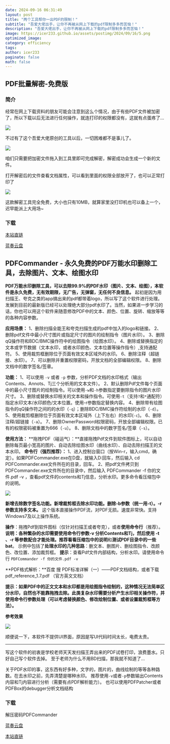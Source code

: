 ```yaml
---
date: 2024-09-16 06:31:49
layout: post
title: "两个工具帮你一出PDF的限制！"
subtitle: "吾爱大佬出手，让你不再被从网上下载的pdf限制多多而苦恼！"
description: "吾爱大佬出手，让你不再被从网上下载的pdf限制多多而苦恼！"
image: https://icer233.github.io/assets/postimg/2024/09/16/5.png
optimized_image:
category: efficiency
tags:
author: icer233
paginate: false
math: false
---
```


## PDF批量解密-免费版

### 简介

经常在网上下载资料的朋友可能会注意到这么个情况，由于有些PDF文件被加密了，所以下载以后无法进行任何操作，就连打印的权限都没有，这就有点蛋疼了...

![](https://icer233.github.io/assets/postimg/2024/09/16/1.png)

不过有了这个吾爱大佬原创的工具以后，一切困难都不是事儿了。

![](https://icer233.github.io/assets/postimg/2024/09/16/2.png)

咱们只需要把加密文件拖入到工具里即可完成解密，解密成功会生成一个新的文件。

打开解密后的文件查看文档属性，可以看到里面的权限全部放开了，也可以正常打印了

![](https://icer233.github.io/assets/postimg/2024/09/16/3.png)

这款解密工具完全免费，大小也只有10MB，就算家里没打印机也可以备上一个，迟早能派上大用场~

### 下载

[本站直链](https://icer233.github.io/assets/postimg/2024/09/16/pdf-encyrpt-free.exe)

[蓝奏云盘](https://fy6b.lanzouq.com/iltKd291ynqb)

## PDFCommander - 永久免费的PDF万能水印删除工具，去除图片、文本、绘图水印

**PDF万能水印删除工具，可以去除99.9%的PDF水印（图片、文本、绘图），本软件是永久免费，无有效期限，无广告，无弹窗，无任何不良信息。**
起初是因为用扫描王、夸克之类的app搞出来的pdf都带着logo，所以写了这个软件进行处理。发展到目前的最新版已经可以处理绝大部分pdf水印了。当然，如果进一步学习的话，你也可以用这个软件来随意修改PDF中的文本、颜色、位置、旋转、缩放等等的各种内容参数。

**应用场景：**
1、删除扫描全能王和夸克扫描生成的pdf中加入的logo和链接。
2、删除pdf文件中最小尺寸图片或指定尺寸的图片的绘制指令（图片水印）。
3、删除qQ操作符和BDC/BMC操作符中的绘图指令（绘图水印）。
4、删除或替换指定的文本或字节数据（文本水印，或者水印颜色、文本位置等操作指令）,支持通配符。
5、使用裁剪框删除位于页面有效文本区域外的水印。
6、删除注释（超链接、水印）。
7、可以删除并重置权限密码，开放文档的全部编辑权限。
8、删除文档中的数字签名/签章。

**功能：**
1、可以使用 `-v` 或者 `-p` 参数，分析PDF文档的水印格式（输出Contents、Annots、Tj三个分析用的文本文件）。
2、默认删除Pdf文件每个页面中的最小尺寸图片的绘制指令。可以使用`-w`和`-h`参数指定要删除指令的图片水印尺寸。
3、删除或替换水印相关的文本和操作指令。可使用`-t`（支持`?`和`*`通配符）指定水印文本/水印颜色/文本位置。使用-r参数指定替换内容。
4、删除带有绘图指令的qQ操作符之间的的水印（`-q`）；删除BDC/BMC操作符绘制的水印（`-d`）。
5、使用裁剪框删除位于页面有效文本区域外（上下左右）的水印(`-c`)。
6、删除注释/超链接（`-a`）。
7、删除OwnerPassword权限密码，开放全部编辑权限。已有的权限密码被重置为666（`-u`）。
8、删除文档中的数字签名/签章（`-s`）。

**使用方法：**
**拖拽PDF（碰运气）：**直接拖拽Pdf文件到软件图标上，可以自动删除每页最小宽高的图片、自动去除绘图水印（曲线水印）、自动去除扫描王的文本水印。
**命令行（强烈推荐）：**
1、进入控制台窗口（按Win-r，输入cmd，确定）。如果PDFCommander.exe在D盘，就输入D:回车，然后输入 cd PDFCommander.exe文件所在的目录，回车。
2、把pdf文件拷贝到PDFCommander.exe文件所在的目录中，然后输入 PDFCommander -f 你的文件.pdf -v ，查看pdf文件的contents和Tj信息，分析水印。更多命令看压缩包中的说明。

![](https://icer233.github.io/assets/postimg/2024/09/16/4.png)

**新增去除数字签名功能。新增裁剪框去除水印功能。删除-b参数（统一用-t）。-r参数支持多文本。**
这个版本直接操作PDF流，对PDF无损。速度非常快。支持Windows7及以上操作系统。

**操作**：拖拽Pdf到软件图标（仅针对扫描王或者夸克），或者**使用命令行**（推荐）。
**说明：**各种繁杂的水印需要使用命令行参数-v 分析Contents和Tj，然后使用 -t 、-r 等参数配合才能处理。推荐看看压缩包中的**说明**和**测试PDF目录中的一些bat**。
       示例中包括了**处理水印的几种思路**：删文本、删图片、删绘图指令、改颜色、改位置、添加裁剪框。
**提示**：查看Pdf文件内部结构，分析水印。请使用命令行 `PDFCommander -f 你的文件.pdf -v`

**PDF格式解析：**百度 搜 PDF标准详解（一）——PDF文档结构，或者下载pdf_reference_1.7.pdf （官方英文文档）

**提示：如果PDF中的正文文本和水印都是用绘图指令绘制的，这种情况无法简单区分水印，自然也不能靠拖拽去除。此类复杂水印需要分析产生水印相关操作符，并使用命令行参数处理（可以考虑替换颜色、修改绘制位置、或者设置裁剪框等方法）。**

**参考效果**

![](https://icer233.github.io/assets/postimg/2024/09/16/5.png)

顺便说一下，本软件不提供UI界面，原因是写UI代码时间太长，电费太贵。

---

写这个软件的初衷是学校老师天天发扫描王弄出来的PDF试卷打印，浪费墨水。只好自己写个软件去掉。
至于老师为什么不用BD扫描，那我就不知道了...

关于PDF水印的事，这东西有好多种，文字的，图片的，曲线绘制的等等各种路数。在去水印之前，先弄清楚是哪种水印。
推荐使用`-v`或者`-p`参数输出Contents内容和Tj内容进行分析（需要有点PDF解析能力）。
也可以使用PDFPatcher或者PDFBox的debugger分析文档结构

### 下载

解压密码PDFCommander

[蓝奏云盘](https://charltsing.lanzouv.com/iv6cG29mi78h)

[本站直链](https://icer233.github.io/assets/postimg/2024/09/16/PDFCommander-v1.12.rar)
